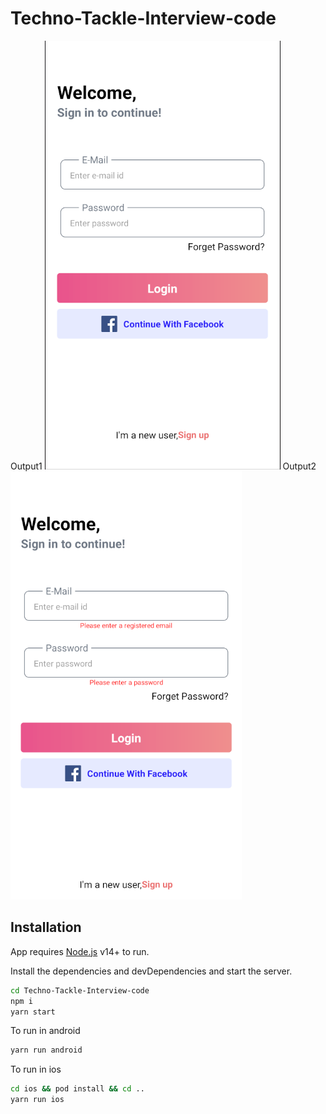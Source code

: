 # Techno-Tackle-Interview-code
Output1
![Demo png](https://github.com/nalinsakthivel/Techno-Tackle-Interview-code/blob/master/output/task%201.png)
Output2
![Demo png](https://github.com/nalinsakthivel/Techno-Tackle-Interview-code/blob/master/output/task2.png)

## Installation

App requires [Node.js](https://nodejs.org/) v14+ to run.

Install the dependencies and devDependencies and start the server.

```sh
cd Techno-Tackle-Interview-code
npm i
yarn start
```

To run in android

```sh
yarn run android
```

To run in ios

```sh
cd ios && pod install && cd ..
yarn run ios
```
